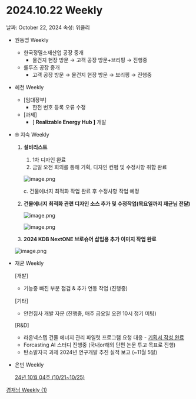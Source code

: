 # 2024.10.22 Weekly

날짜: October 22, 2024
속성: 위클리

- 원동명 Weekly
    - 한국정밀소재산업 공장 중개
        - 물건지 현장 방문 → 고객 공장 방문+브리핑 → 진행중
    - 룰루즈 공장 중개
        - 고객 공장 방문 → 물건지 현장 방문 → 브리핑 → 진행중
- 혜천 Weekly
    - [임대장부]
        - 한전 번호 등록 오류 수정
    - [과제]
        - [ **Realizable Energy Hub ]** 개발
- 🤓 지숙 Weekly
    1. **설비리스트**
        1. 1차 디자인 완료
        2. 금일 오전 회의를 통해 기획, 디자인 컨펌 및 수정사항 취합 완료 
        
        ![image.png](image%2015.png)
        
        c. 건물에너지 최적화 작업 완료 후 수정사항 작업 예정
        
    2. **건물에너지 최적화 관련 디자인 소스 추가 및 수정작업(목요일까지 재균님 전달)**
        
        
        ![image.png](5043c09b-877f-42c1-9955-41e860419689.png)
        
        ![image.png](image%2016.png)
        
    3. **2024 KDB NextONE 브로슈어 삽입용 추가 이미지 작업 완료**
    
    ![image.png](image%2017.png)
    
- 재균 Weekly
    
    [개발]
    
    - 기능중 빠진 부분 점검 & 추가 연동 작업 (진행중)
    
    [기타]
    
    - 안전집사 개발 자문 (진행중, 매주 금요일 오전 10시 정기 미팅)
    
    [R&D]
    
    - 라온넥스텝 건물 에너지 관리 파일럿 프로그램 요청 대응 - [기획서 작성 완료](https://docs.google.com/presentation/d/19fdYTb17L6eAQEUdUstrsZ3pfGfbLVns7bvXxy_cE68/edit?usp=sharing)
    - Forcasting AI 스터디 진행중 (국내or해외 단편 논문 투고 목표로 진행)
    - 탄소발자국 과제 2024년 연구개발 추진 실적 보고 (~11월 5일)
- 은빈 Weekly
    
    [24년 10월 04주 (10/21~10/25)](https://www.notion.so/24-10-04-10-21-10-25-126e98ce7f7180e7928ec03f09cd1b24?pvs=21) 
    

[경재님 Weekly (1)](%E1%84%80%E1%85%A7%E1%86%BC%E1%84%8C%E1%85%A2%E1%84%82%E1%85%B5%E1%86%B7%20Weekly%20(1)%20157e98ce7f7180b9b6a9dcdf698b9670.md)